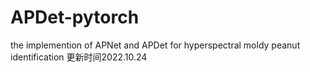 # APDet-pytorch
the implemention of APNet and APDet for hyperspectral moldy peanut identification
更新时间2022.10.24
